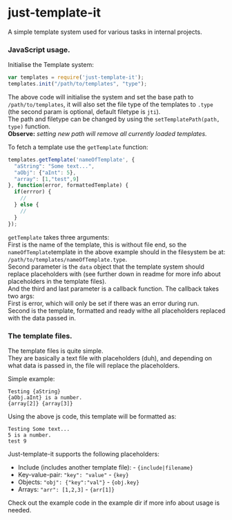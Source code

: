 just-template-it
=====================

A simple template system used for various tasks in internal projects.  

### JavaScript usage.

Initialise the Template system:

```javascript
var templates = require('just-template-it');
templates.init("/path/to/templates", "type");
```

The above code will initialise the system and set the base path to `/path/to/templates`, it will also set the file type of the templates to `.type` (the second param is optional, default filetype is `jti`).  
The path and filetype can be changed by using the `setTemplatePath(path, type)` function.  
**Observe:** *setting new path will remove all currently loaded templates.*

To fetch a template use the `getTemplate` function:

```javascript
templates.getTemplate('nameOfTemplate', {
  "aString": "Some text...",
  "aObj": {"aInt": 5},
  "array": [1,"test",9]
}, function(error, formattedTemplate) {
  if(errror) {
    //
  } else {
    //
  }
});
```

`getTemplate` takes three arguments:  
First is the name of the template, this is without file end, so the `nameOfTemplate`template in the above example should in the filesystem be at:  `/path/to/templates/nameOfTemplate.type`.  
Second parameter is the `data` object that the template system should replace placeholders with (see further down in readme for more info about placeholders in the template files).  
And the third and last parameter is a callback function. The callback takes two args:  
First is error, which will only be set if there was an error during run.  
Second is the template, formatted and ready withe all placeholders replaced with the data passed in.

### The template files.
The template files is quite simple.  
They are basically a text file with placeholders (duh), and depending on what data is passed in, the file will replace the placeholders.  

Simple example:
```
Testing {aString}
{aObj.aInt} is a number.
{array[2]} {array[3]}
```
Using the above js code, this template will be formatted as:
```
Testing Some text...
5 is a number.
test 9
```

Just-template-it supports the following placeholders:  

  * Include (includes another template file): - `{include|filename}`
  * Key-value-pair: `"key": "value"` - `{key}`
  * Objects: `"obj": {"key":"val"}` - `{obj.key}`
  * Arrays: `"arr": [1,2,3]` - `{arr[1]}`


Check out the example code in the example dir if more info about usage is needed.
